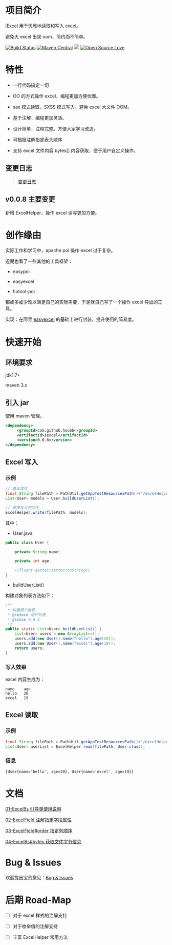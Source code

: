 # 项目简介

[IExcel](https://github.com/houbb/iexcel) 用于优雅地读取和写入 excel。

避免大 excel 出现 oom，简约而不简单。

[![Build Status](https://travis-ci.com/houbb/iexcel.svg?branch=master)](https://travis-ci.com/houbb/iexcel)
[![Maven Central](https://maven-badges.herokuapp.com/maven-central/com.github.houbb/iexcel/badge.svg)](http://mvnrepository.com/artifact/com.github.houbb/iexcel)
[![](https://img.shields.io/badge/license-Apache2-FF0080.svg)](https://github.com/houbb/iexcel/blob/master/LICENSE.txt)
[![Open Source Love](https://badges.frapsoft.com/os/v2/open-source.svg?v=103)](https://github.com/houbb/iexcel)

# 特性

- 一行代码搞定一切

- OO 的方式操作 excel，编程更加方便优雅。

- sax 模式读取，SXSS 模式写入。避免 excel 大文件 OOM。

- 基于注解，编程更加灵活。

- 设计简单，注释完整。方便大家学习改造。

- 可根据注解指定表头顺序

- 支持 excel 文件内容 bytes[] 内容获取，便于用户自定义操作。

## 变更日志

> [变更日志](CHANGELOG.md)

## v0.0.8 主要变更

新增 ExcelHelper，操作 excel 读写更加方便。

# 创作缘由

实际工作和学习中，apache poi 操作 excel 过于复杂。

近期也看了一些其他的工具框架：

- easypoi

- easyexcel

- hutool-poi

都或多或少难以满足自己的实际需要，于是就自己写了一个操作 excel 导出的工具。

实现：在阿里 [easyexcel](https://github.com/alibaba/easyexcel) 的基础上进行封装，提升使用的简易度。

# 快速开始

## 环境要求

jdk1.7+

maven 3.x

## 引入 jar

使用 maven 管理。

```xml
<dependency>
     <groupId>com.github.houbb</groupId>
     <artifactId>iexcel</artifactId>
     <version>0.0.8</version>
</dependency>
```

## Excel 写入

### 示例

```java
// 基本属性
final String filePath = PathUtil.getAppTestResourcesPath()+"/excelHelper.xls";
List<User> models = User.buildUserList();

// 直接写入到文件
ExcelHelper.write(filePath, models);
```

其中：

- User.java

```java
public class User {

    private String name;

    private int age;

    //fluent getter/setter/toString()
}
```

- buildUserList()

构建对象列表方法如下：

```java
/**
 * 构建用户类表
 * @return 用户列表
 * @since 0.0.4
 */
public static List<User> buildUserList() {
    List<User> users = new ArrayList<>();
    users.add(new User().name("hello").age(20));
    users.add(new User().name("excel").age(19));
    return users;
}
```

### 写入效果

excel 内容生成为：

```
name	age
hello	20
excel	19
```

## Excel 读取

### 示例

```java
final String filePath = PathUtil.getAppTestResourcesPath()+"/excelHelper.xls";
List<User> userList = ExcelHelper.read(filePath, User.class);
```

### 信息

```
[User{name='hello', age=20}, User{name='excel', age=19}]
```

# 文档

[01-ExcelBs 引导类使用说明](doc/user/01-ExcelBs引导类讲解.md)

[02-ExcelField 注解指定字段属性](doc/user/02-ExcelField注解使用说明.md)

[03-ExcelField#order 指定列顺序](doc/user/03-ExcelField-order-列顺序指定.md)

[04-ExcelBs#bytes 获取文件字节信息](doc/user/04-ExcelBs-bytes-获取文件字节信息.md)

# Bug & Issues

欢迎提出宝贵意见：[Bug & Issues](https://github.com/houbb/iexcel/issues)

# 后期 Road-Map

- [ ] 对于 excel 样式的注解支持

- [ ] 对于枚举值的注解支持
 
- [ ] 丰富 ExcelHelper 常用方法